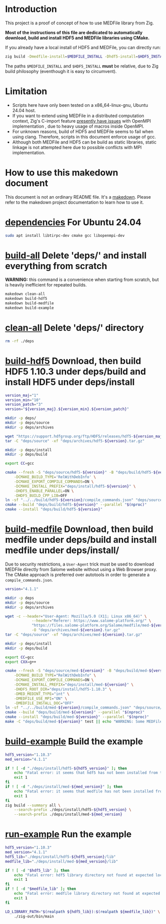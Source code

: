 # Introduction

This project is a proof of concept of how to use MEDFile library from Zig.

**Most of the instructions of this file are dedicated to automatically download,
build and install HDF5 and MEDFile libraries using CMake.**

If you already have a local install of HDF5 and MEDFile, you can directly
run:

```sh
zig build -Dmedfile-install=$MEDFILE_INSTALL -Dhdf5-install=$HDF5_INSTALL
```

The paths `$MEDFILE_INSTALL` and `$HDF5_INSTALL` **must** be relative, due to
Zig build philosophy (eventhough it is easy to circumvent). 

# Limitation

- Scripts here have only been tested on a x86_64-linux-gnu, Ubuntu 24.04 host.
- If you want to extend using MEDFile in a distributed computation context, Zig's
C-import feature [presently have
issues](https://github.com/lefp/mpi-zig-example) with OpenMPI implementation ,
due to heavy usage of macros inside OpenMPI.
- For unknown reasons, build of HDF5 and MEDFile seems to fail when using clang.
Therefore, scripts in this document enforce usage of gcc.
- Although both MEDFile and HDF5 can be build as static libraries, static
linkage is not attempted here due to possible conflicts with MPI
implementation.


# How to use this makedown document

This document is not an ordinary README file. It's a
[makedown](https://github.com/tzador/makedown). Please refer to the makedown
project documentation to learn how to use it.

# [dependencies]() For Ubuntu 24.04

```sh
sudo apt install libtirpc-dev cmake gcc libopenmpi-dev
```

# [build-all]() Delete 'deps/' and install everything from scratch

**WARNING:** this command is a convenience when starting from scratch, but is
heavily inefficient for repeated builds.

```sh
makedown clean-all
makedown build-hdf5
makedown build-medfile
makedown build-example
```

# [clean-all]() Delete 'deps/' directory

```sh
rm -rf ./deps
```

# [build-hdf5]() Download, then build HDF5 1.10.3 under deps/build and install HDF5 under deps/install

```sh
version_maj="1"
version_min="10"
version_patch="3"
version="${version_maj}.${version_min}.${version_patch}"

mkdir -p deps/
mkdir -p deps/source
mkdir -p deps/archives

wget "https://support.hdfgroup.org/ftp/HDF5/releases/hdf5-${version_maj}.${version_min}/hdf5-${version}/src/hdf5-${version}.tar.gz" -O "deps/archives/hdf5-${version}.tar.gz"
tar -C "deps/source" -xf "deps/archives/hdf5-${version}.tar.gz"

mkdir -p deps/install
mkdir -p deps/build

export CC=gcc

cmake --fresh -S "deps/source/hdf5-${version}" -B "deps/build/hdf5-${version}" \
    -DCMAKE_BUILD_TYPE='RelWithDebInfo' \
    -DCMAKE_EXPORT_COMPILE_COMMANDS=ON \
    -DCMAKE_INSTALL_PREFIX="deps/install/hdf5-${version}" \
    -DHDF5_ENABLE_PARALLEL=ON \
    -DHDF5_BUILD_CPP_LIB=OFF
ln -sf "../../build/hdf5-${version}/compile_commands.json" "deps/source/hdf5-${version}/compile_commands.json"
cmake --build "deps/build/hdf5-${version}" --parallel "$(nproc)" 
cmake --install "deps/build/hdf5-${version}"
```

# [build-medfile]() Download, then build medfile under deps/build and install medfile under deps/install/

Due to security restrictions, a `User-Agent` trick must be used to download
MEDFile directly from Salome website without using a Web Browser proxy.
The CMake approach is preferred over autotools in order to generate a
`compile_commands.json`.

```sh
version="4.1.1"

mkdir -p deps
mkdir -p deps/source
mkdir -p deps/archives

wget -c --header="User-Agent: Mozilla/5.0 (X11; Linux x86_64)" \
  			--header="Referer: https://www.salome-platform.org/" \
            "https://files.salome-platform.org/Salome/medfile/med-${version}.tar.gz" \
  			-O "deps/archives/med-${version}.tar.gz"
tar -C "deps/source" -xf "deps/archives/med-${version}.tar.gz"

mkdir -p deps/install
mkdir -p deps/build

export CC=gcc
export CXX=g++

cmake --fresh -S "deps/source/med-${version}" -B "deps/build/med-${version}" \
    -DCMAKE_BUILD_TYPE="RelWithDebInfo" \
    -DCMAKE_EXPORT_COMPILE_COMMANDS=ON \
    -DCMAKE_INSTALL_PREFIX="deps/install/med-${version}" \
    -DHDF5_ROOT_DIR="deps/install/hdf5-1.10.3" \
    -DMED_MEDINT_TYPE="int" \
    -DMEDFILE_USE_MPI="ON" \
    -DMEDFILE_INSTALL_DOC="OFF"
ln -sf "../../build/med-${version}/compile_commands.json" "deps/source/med-${version}/compile_commands.json"
cmake --build "deps/build/med-${version}" --parallel "$(nproc)" 
cmake --install "deps/build/med-${version}" --parallel "$(nproc)" 
make -C "deps/build/med-${version}" test || echo "WARNING: Some MEDFile tests failed." >&2
```

# [build-example]() Build the example

```sh
hdf5_version="1.10.3"
med_version="4.1.1"

if ! [ -d "./deps/install/hdf5-${hdf5_version}" ]; then
    echo "Fatal error: it seems that hdf5 has not been installed from the makedown script. Please run 'makedown build-hdf5' or 'makedown build-all'. Abort." >&2
    exit 1
fi
if ! [ -d "./deps/install/med-${med_version}" ]; then
    echo "Fatal error: it seems that medfile has not been installed from the makedown script. Please run 'makedown build-medfile' or 'makedown build-all'. Abort." >&2
    exit 1
fi
zig build --summary all \
    --search-prefix ./deps/install/hdf5-${hdf5_version} \
    --search-prefix ./deps/install/med-${med_version}
```

# [run-example]() Run the example

```sh
hdf5_version="1.10.3"
med_version="4.1.1"
hdf5_lib="./deps/install/hdf5-${hdf5_version}/lib"
medfile_lib="./deps/install/med-${med_version}/lib"

if ! [ -d "$hdf5_lib" ]; then
    echo "Fatal error: hdf5 library directory not found at expected location ${hdf5_lib}. Please run 'makedown build-hdf5' or 'makedown build-all'. Abort." >&2
    exit 1
fi
if ! [ -d "$medfile_lib" ]; then
    echo "Fatal error: medfile library directory not found at expected location ${medfile_lib}. Please run 'makedown build-medfile' or 'makedown build-all'. Abort." >&2
    exit 1
fi

LD_LIBRARY_PATH="$(realpath ${hdf5_lib}):$(realpath ${medfile_lib})" \
    ./zig-out/bin/main
```

